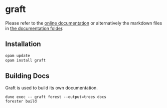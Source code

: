 graft
=====

Please refer to the [online documentation](https://graft.sirref.org) or alternatively
the markdown files in [the documentation folder](./docs).

## Installation

```sh
opam update
opam install graft
```

## Building Docs

Graft is used to build its own documentation.

```
dune exec -- graft forest --output=trees docs
forester build
```
